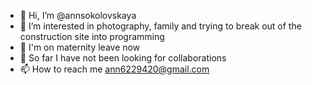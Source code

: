 - 👋 Hi, I’m @annsokolovskaya
- 👀 I’m interested in photography, family and trying to break out of the construction site into programming
- 🌱 I'm on maternity leave now
- 💞️ So far I have not been looking for collaborations
- 📫 How to reach me ann6229420@gmail.com

<!---
annsokolovskaya/annsokolovskaya is a ✨ special ✨ repository because its `README.md` (this file) appears on your GitHub profile.
You can click the Preview link to take a look at your changes.
--->
